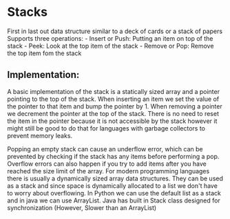 # Stacks
First in last out data structure similar to a deck of cards or a stack of papers
Supports three operations:
    - Insert or Push: Putting an item on top of the stack
    - Peek: Look at the top item of the stack
    - Remove or Pop: Remove the top item fom the stack

## Implementation:
A basic implementation of the stack is a statically sized array and a pointer pointing to the top of the stack. When inserting an item we set the value of the pointer to that item and bump the pointer by 1. When removing a pointer we decrement the pointer at the top of the stack. There is no need to reset the item in the pointer because it is not accessible by the stack however it might still be good to do that for languages with garbage collectors to prevent memory leaks.

Popping an empty stack can cause an underflow error, which can be prevented by checking if the stack has any items before performing a pop. Overflow errors can also happen if you try to add items after you have reached the size limit of the array. For modern programming languages there is usually a dynamically sized array data structures. They can be used as a stack and since space is dynamically allocated to a list we don't have to worry about overflowing. In Python we can use the default list as a stack and in java we can use ArrayList. Java has built in Stack class designed for synchronization (However, Slower than an ArrayList)
